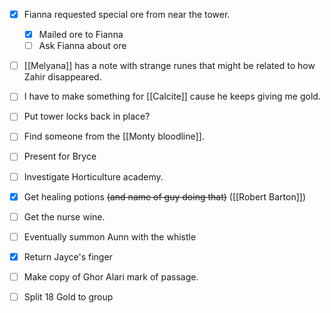 - [x] Fianna requested special ore from near the tower. 
	- [x] Mailed ore to Fianna
	- [ ] Ask Fianna about ore
- [ ] [[Melyana]] has a note with strange runes that might be related to how Zahir disappeared.
- [ ] I have to make something for [[Calcite]] cause he keeps giving me gold.
- [ ] Put tower locks back in place? 
- [ ] Find someone from the [[Monty bloodline]].
- [ ] Present for Bryce
- [ ] Investigate Horticulture academy.
- [x] Get healing potions ~~(and name of guy doing that)~~ ([[Robert Barton]])
- [ ] Get the nurse wine.
- [ ] Eventually summon Aunn with the whistle
- [x] Return Jayce's finger
- [ ] Make copy of Ghor Alari mark of passage.
- [ ] Split 18 Gold to group




